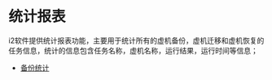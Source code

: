 # 统计报表

i2软件提供统计报表功能，主要用于统计所有的虚机备份，虚机迁移和虚机恢复的任务信息，统计的信息包含任务名称，虚机名称，运行结果，运行时间等信息；

* [备份统计](bak_stat.md)
